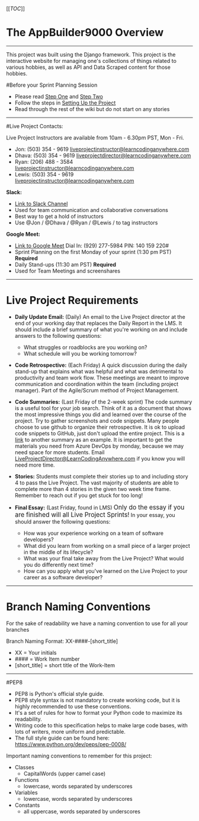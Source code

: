 [[_TOC_]]


# The AppBuilder9000 Overview
---
This project was built using the Django framework. This project is the interactive website for managing one's collections of things related to various hobbies, as well as API and Data Scraped content for those hobbies.


#Before your Sprint Planning Session
- Please read [Step One](https://docs.google.com/document/d/144kD40TogedXC_IO6YjhrOlXa_Ar_3JzhOjyk3KuCEc/edit?usp=sharing) and [Step Two](https://docs.google.com/document/d/1Cj-kmw7ppEWJT3V0pXJYF1Oqz-Ilg7Bl9W5ZNuatNzs/edit?usp=sharing)
- Follow the steps in [Setting Up the Project](/Setting-Up-the-Project) 
- Read through the rest of the wiki but do not start on any stories

---

#Live Project Contacts:

Live Project Instructors are available from 10am - 6.30pm PST, Mon - Fri.


- Jon: (503) 354 - 9619 [liveprojectinstructor@learncodinganywhere.com]()
- Dhava: (503) 354 - 9619 [liveprojectdirector@learncodinganywhere.com]()
- Ryan: (206) 488 - 3584 [liveprojectinstructor@learncodinganywhere.com]()
- Lewis: (503) 354 - 9619 [liveprojectinstructor@learncodinganywhere.com]()



**Slack:**
- [Link to Slack Channel](https://join.slack.com/t/pythonliveproject/shared_invite/enQtODQxNDIzNzIwODIzLTAzODcxMzdjMTdhYWY2OWRkYzY4YjkwOTZmMWUxMDJiYjRmNGE2OWNhYjZlZDg2NTNlMGJkOWNjNTk4OTI4OTI) 
- Used for team communication and collaborative conversations
- Best way to get a hold of instructors
- Use @Jon / @Dhava / @Ryan  / @Lewis / to tag instructors

**Google Meet:**
- [Link to Google Meet](https://meet.google.com/vno-niei-wbb) Dial In: (929) 277-5984 PIN: 140 159 220#
- Sprint Planning on the first Monday of your sprint (1:30 pm PST) **Required**
- Daily Stand-ups (11:30 am PST) **Required**
- Used for Team Meetings and screenshares


---

# Live Project Requirements
- **Daily Update Email:** 
(Daily)
An email to the Live Project director at the end of your working day that replaces the Daily Report in the LMS. It should include a brief summary of what you're working on and include answers to the following questions:
  - What struggles or roadblocks are you working on?
  - What schedule will you be working tomorrow?

- **Code Retrospective:** 
(Each Friday)
A quick discussion during the daily stand-up that explains what was helpful and what was detrimental to productivity and team work flow. These meetings are meant to improve communication and coordination within the team (including project manager). Part of the Agile/Scrum method of Project Management.

- **Code Summaries:** 
(Last Friday of the 2-week sprint)
The code summary is a useful tool for your job search. Think of it as a document that shows the most impressive things you did and learned over the course of the project. Try to gather screenshots and code snippets. Many people choose to use github to organize their retrospective. It is ok to upload code snippets to GitHub,  just don't upload the entire project. This is a [link](https://github.com/BenjaminLSchwab/JobPlacementDashboard) to another summary as an example. It is important to get the materials you need from Azure DevOps by monday, because we may need space for more students. Email LiveProjectDirector@LearnCodingAnywhere.com if you know you will need more time.

- **Stories:**
Students must complete their stories up to and including story 4 to pass the Live Project.  The vast majority of students are able to complete more than 4 stories in the given two week time frame. Remember to reach out if you get stuck for too long!

- **Final Essay:** 
(Last Friday, found in LMS)
<big>Only do the essay if you are finished will all Live Project Sprints!</big>
In your essay, you should answer the following questions:

  - How was your experience working on a team of software developers?
  - What did you learn from working on a small piece of a larger project in the middle of its lifecycle?
  - What was your final take away from the Live Project? What would you do differently next time?
  - How can you apply what you've learned on the Live Project to your career as a software developer?

---
# Branch Naming Conventions
For the sake of readability we have a naming convention to use for all your branches

Branch Naming Format:
XX-####-[short_title]

- XX = Your initials
- \#### = Work Item number
- [short_title] = short title of the Work-Item

---
#PEP8 

- PEP8 is Python's official style guide. 
- PEP8 style syntax is not mandatory to create working code, but it is highly recommended to use these conventions.
- It's a set of rules for how to format your Python code to maximize its readability. 
- Writing code to this specification helps to make large code bases, with lots of writers, more uniform and predictable.  
- The full style guide can be found here: https://www.python.org/dev/peps/pep-0008/

Important naming conventions to remember for this project:
- Classes
   - CapitalWords (upper camel case)
- Functions
   - lowercase, words separated by underscores
- Variables
   - lowercase, words separated by underscores
- Constants
   - all uppercase, words separated by underscores
